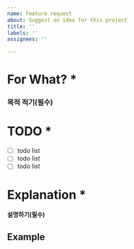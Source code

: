 ```yaml
---
name: Feature request
about: Suggest an idea for this project
title: ''
labels: ''
assignees: ''

---
```


# For What? *
### 목적 적기(필수)
# TODO *
- [ ] todo list
- [ ] todo list
- [ ] todo list
# Explanation *
**설명하기(필수)**
## Example
